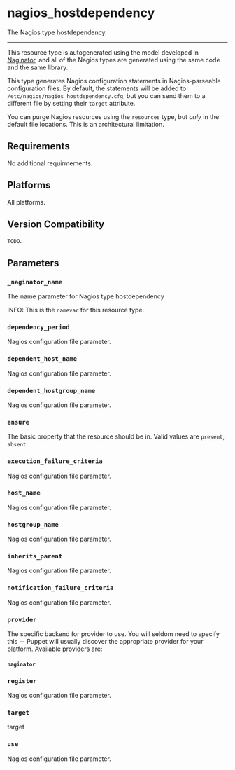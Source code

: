 nagios_hostdependency
=====================

The Nagios type hostdependency.

* * *

This resource type is autogenerated
using the model developed in
[Naginator](http://projects.reductivelabs.com/projects/naginator),
and all of the Nagios types are generated using the same code and
the same library.

This type generates Nagios configuration statements in
Nagios-parseable configuration files. By default, the statements
will be added to `/etc/nagios/nagios_hostdependency.cfg`, but you
can send them to a different file by setting their `target`
attribute.

You can purge Nagios resources using the `resources` type, but
*only* in the default file locations. This is an architectural
limitation.

Requirements
------------

No additional requirmements.

Platforms
---------

All platforms.

Version Compatibility
---------------------

`TODO`.

Parameters
----------

### `_naginator_name`

The name parameter for Nagios type hostdependency

INFO: This is the `namevar` for this resource type.

### `dependency_period`

Nagios configuration file parameter.

### `dependent_host_name`

Nagios configuration file parameter.

### `dependent_hostgroup_name`

Nagios configuration file parameter.

### `ensure`

The basic property that the resource should be in. Valid values are
`present`, `absent`.

### `execution_failure_criteria`

Nagios configuration file parameter.

### `host_name`

Nagios configuration file parameter.

### `hostgroup_name`

Nagios configuration file parameter.

### `inherits_parent`

Nagios configuration file parameter.

### `notification_failure_criteria`

Nagios configuration file parameter.

### `provider`

The specific backend for provider to use. You will seldom need to
specify this -- Puppet will usually discover the appropriate
provider for your platform. Available providers are:

#### `naginator`

### `register`

Nagios configuration file parameter.

### `target`

target

### `use`

Nagios configuration file parameter.

